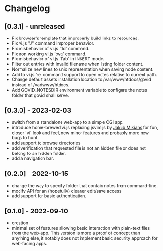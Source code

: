 # Changelog
## [0.3.1] - unreleased
- Fix browser's template that improperly build links to resources.
- Fix vi.js "J" command improper behavior.
- Fix misbehavior of vi.js 'dd' command.
- Fix non working vi.js ':wq' command.
- Fix misbehavior of vi.js 'Tab' in INSERT mode.
- Filter out entries with invalid filename when listing folder content.
- Normalize new lines to unix representation when saving node content.
- Add to vi.js ':e' command support to open notes relative to current path.
- Change default assets installation location to /var/www/htdocs/govid instead
  of /var/www/htdocs.
- Add GOVID_NOTESDIR environment variable to configure the notes folder that
  govid shall serve.

## [0.3.0] - 2023-02-03
- switch from a standalone web-app to a simple CGI app.
- introduce home-brewed vi.js replacing jsvim.js by [Jakub
  Mikians](https://github.com/jakub-m) for fun, closer 'vi' look and feel, new
  minor features and probably more new bugs to hunt.
- add support to browse directories.
- add verification that requested file is not an hidden file or does not belong
  to an hidden folder.
- add a navigation bar.

## [0.2.0] - 2022-10-15
- change the way to specify folder that contain notes from command-line.
- modify API for an (hopefully) cleaner edit/save access.
- add support for basic authentication.

## [0.1.0] - 2022-09-10
- creation
- minimal set of features allowing basic interaction with plain-text files from
  the web-app. This version is more a proof of concept than anything else, it
  notably does not implement basic security approach for web-facing apps.


[modeline]: # ( vim: set fenc=utf-8 spell spl=en: )
